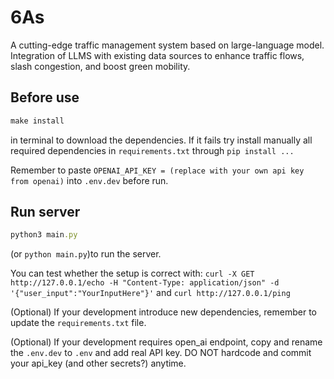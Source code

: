 # 6As
A cutting-edge traffic management system based on large-language model. Integration of LLMS with existing data sources to enhance traffic flows, slash congestion, and boost green mobility.

## Before use
```ruby
make install
```
in terminal to download the dependencies. 
If it fails try install manually all required dependencies in `requirements.txt` through 
`pip install ...` 

Remember to paste `OPENAI_API_KEY = (replace with your own api key from openai)` into `.env.dev` before run.
## Run server
```ruby
python3 main.py
```
(or `python main.py`)to run the server.

You can test whether the setup is correct with:
`curl -X GET http://127.0.0.1/echo -H "Content-Type: application/json" -d '{"user_input":"YourInputHere"}'`
and
`curl http://127.0.0.1/ping`

(Optional) If your development introduce new dependencies, remember to update the `requirements.txt` file.

(Optional) If your development requires open_ai endpoint, copy and rename the `.env.dev` to `.env` and add real API key. DO NOT hardcode and commit your api_key (and other secrets?) anytime.







